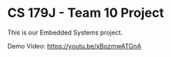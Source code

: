 # CS 179J - Team 10 Project

This is our Embedded Systems project.

Demo Video: https://youtu.be/xBozmwATGnA
